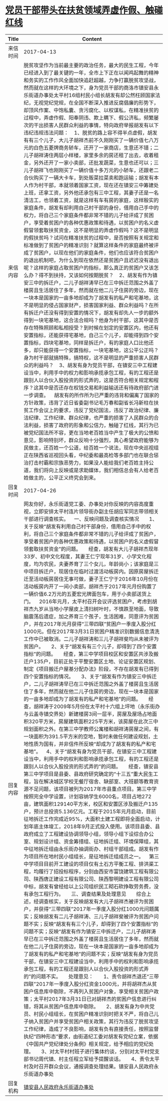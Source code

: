# <a href="http://www.shangluo.gov.cn/zmhd/ldxxxx.jsp?urltype=leadermail.LeaderMailContentUrl&wbtreeid=1112&leadermailid=4091">党员干部带头在扶贫领域弄虚作假、触碰红线</a>
|Title|Content|
|:---:|---|
|来信时间|2017-04-13|
|来信内容|脱贫攻坚作为当前最主要的政治任务，最大的民生工程，今年已经进入到了最关键的一年，全市上下正在以闻鸡起舞的精神和务实的工作作风全面加快追赶超越，力争打赢脱贫攻坚战，然而就在这样的大环境之下，身为党员干部的商洛市镇安县永乐街道办事处太平村16组村民小组长胡发有却公然枉顾国家法纪，无视党纪党规，在全国不断深入推进反腐倡廉的形势下，却顶风作案、中饱私囊、贪污腐化、以权谋私，在精准扶贫的过程中，弄虚作假、阳奉阴违、欺上瞒下、假公济私，频繁屡次的干出损害人民群众利益的事情，特向政府举报胡发有以下违纪违规违法问题：    1、脱贫的路上容不得半点虚假，胡发有有三个儿子，大儿子胡祥杰前不久刚刚买了一辆价值七八万元的白色五菱牌商务轿车，还开了一家商店，生意还不错；二儿子胡祥涛住两层小样楼，家里多余的房还租了出去，收着租金，另外还开了一家小卖部，还批发蔬菜，生意也还可以；三儿子胡祥飞也刚刚买了一辆价值十多万元的小轿车，还跟老二合伙购买了一辆大卡车，到处贩菜拉菜卖和跑运输；胡发有本人作为村干部，本就领着国家工资，现在还在镇安三中筹建处上班，还拿工资，另外他还承包有三中工程，其妻子还是一名清洁工，也领着工资，就是这样有车有房的家庭，这样殷实的家庭条件，胡发有却利用自己村干部的身份，借用自己手中的权力，将自己三个家庭条件都非常不错的儿子给评成了贫困户，享受着贫困户的各种优惠政策和待遇，以贫困户的名义虚假冒领套取扶贫资金，这不是明显的弄虚作假吗？这不是明显的假扶贫吗？试问在精准扶贫的过程中，是否按照有关规定和标准做到了贫困户的精准识别？就算这样条件的家庭最终被评成了贫困户，以现在他们的家庭条件，他们也应该符合贫困户的退出机制吧，为什么到现在依然还是贫困户且迟迟没有退出呢？这样的家庭占取贫困户的指标，那么真正的贫困户又该怎么办？得不到扶持，又该如何按期脱贫？    2、胡发有作为镇安三中的拆迁户，二儿子胡祥涛早已在三中拆迁范围之外盖了楼房且生活居住了多年，然而就在他二儿子住房的旁边，现在一块本是国家的一亩多地却成为了胡发有的私产和宅基地，这不是明显的侵占国家财产，损害国家利益、群众利益吗？在所有拆迁户还没有得到安置的情况下，胡发有却先人一步的额外得到一块宅基地，这合法合规吗？他身为村干部，这其中是否存在特殊照顾和私相授受？到时候在划定的安置区内，他还有安置指标，还能获得宅基地，自己三个儿子，却能得到四个安置指标，四块宅基地，同样是拆迁户，有的家庭人口比他还多，却只能获得一个安置指标，一块宅基地，这公平公正吗？身为村干部就搞特殊，搞特权，这不是明显的严重损害人民群众的利益吗？    3、胡发有身为党员干部，在镇安三中工程建设当中，利用手中的权力和影响承揽承包工程，有的工程还是跟别人以合伙入股投资的形式弄的，这是否符合相关规定和程序？这其中是否还存在权钱交易和利益输送还有待政府部门进一步调查。    胡发有的所作所为已严重的违背和偏离了国家的方针政策，违背了近日省委副书记毛万春和副省长冯新柱在扶贫工作会议上的要求，违反了党纪国法，违反了政治纪律、廉洁纪律、工作纪律、群众纪律，也严重的损害了人民群众的合法利益，损害了政府的形象和公信力，触碰了红线，其行为已被党纪国法所不容，更在当地老百姓当中产生了极大的公愤和意见，影响特别坏，群众反响十分强烈，真心希望政府能够为民做主，还百姓一个公道，给百姓一个说法，现在中央巡视组正在陕西省巡视回头看，中纪委和最高检等多部门也在联合惩治打击村霸和宗族恶势力，如果没人能给我们老百姓主持公道，我们将向上反映或是求助媒体，我们相信总会有人给老百姓做主的，公平正义终究会到来。|
|回复时间|2017-04-26|
|回复内容|网友你好，永乐街道党工委、办事处对你反映的内容高度重视，立即安排太平村连片领导街办副主任胡应军同志带领相关干部进行调查核实。    一、反映问题及调查核实情况　　1、关于反映“胡发有利用自己村干部身份，借用自己手中的权利，将自己三个家庭条件都非常不错的儿子给评成了贫困户，享受着贫困户的各种优惠政策和待遇，以贫困户的名义虚假冒领套取扶贫资金”的问题。　　经查，胡发有大儿子胡祥杰现年33岁、初中文化程度，其妻王仁宁现年31岁、小学文化程度，均为农民，夫妻养育了三个女儿，年龄尚小；该家庭是三中项目拆迁户，现居住在临时过渡活动板房内。因原房屋拆迁迁至活动板房居住无事可做，妻子王仁宁于2016年10月份在活动板房内开了一间小卖部，胡祥杰于2017年元月份购置了一辆价值6.2万元的五菱宏光牌面包车，用于小卖部送货上门。    2016年元月，太平村召开会议评选贫困户，考虑到胡祥杰九岁从当地小学屋皮上清扫树叶时，不慎跌至地面，导致脑震荡后遗症，加之养育三个孩子，生活困难，同意评为贫困户，并在2017年元月获得“三带四联”贫困户一季度入股分红1000元。但在2017年3月31日贫困户精准识别数据信息清洗工作中已被取消。二儿子胡祥涛和三儿子胡祥斐均从未被评为贫困户。　　2、关于“胡发有有三个儿子，却得到了四个安置指标”的问题。　　经查，第三中学项目校区和安置区共涉及搬迁户135户，目前正处于平整安置区土地、论证安置区规划、制定《项目搬迁户屋基分配办法》阶段，不存在胡发有已得到四个安置指标的情况。　　3、关于“胡发有作为镇安三中拆迁户，二儿子胡祥涛早已在三中拆迁范围之外盖了楼房且生活居住了多年，然而就在他二儿子住房的旁边，现在一块本是国家的一亩多地却成为了胡发有的私产和宅基地”的问题。　　经查，胡祥涛于2009年5月份在太平村十六组上坪地（永乐街办与云盖寺镇交界处）新建楼房3间一层半，房屋及屋场占地面积320平方米，房屋建筑面积225平方米，该房屋在此次三中规划面积之外。在第三中学教师公寓楼和胡祥涛房屋之间，有一块面积为391.5平方米的空地，暂时未做任何建设规划，土地性质为国有，并非信件所反映“却成为了胡发有的私产和宅基地”。    4、关于“胡发有身为党员干部，在镇安三中工程建设当中，利用手中的权利和影响承揽承包工程，有的工程还是跟别人以合伙入股投资的形式弄的”的问题。　　经查，镇安县第三中学项目是县委、县政府研究确定的“十三五”重大民生工程，旨在解决城区学校无餐厅宿舍、缺部室、大班额等教育资源不足问题，该项目被列为2017年市县重点项目。第三中学按照完全中学设置，计划容纳学生6000名，项目占地272亩，建筑面积129140平方米，校区和安置区涉及搬迁户135户，预计总投资5.136亿元。工程于2015年元月启动，目前征地拆迁工作完成近95%，大面积土建工程即将全面启动，计划年底主体竣工，2018年9月正式投入使用。该项目县委、县政府成立了工程建设协调领导小组，领导小组下设综合办公室、规划设计组、资金筹措组、征地拆迁组、环境保障组，其中征地拆迁组由永乐街办抽调街办、村组干部组成。胡发有作为项目所在地村民小组组长，是征地拆迁组成员之一。    第三中学项目目前开工建设的项目仅有土石方平衡工程、排洪渠工程，均履行了招投标程序，分别由西安市富饶建筑工程有限公司、陕西唐正建设工程有限公司、陕西黎明建设工程有限公司中标，胡发有曾经给以上公司组织民工砌石砍挣取劳务费，没有承包工程行为。　　三、调查结果及处理意见　　综合上述，经调查核实，关于反映胡发有大儿子胡祥杰被评为贫困户，并获得“三带四联”2017年一季度入股分红1000元问题属实；反映胡发有二儿子胡祥涛、三儿子胡祥斐被评为贫困户问题不实；反映“胡发有有三个儿子，却得到了四个安置指标”的问题不实；反映“胡发有作为镇安三中拆迁户，二儿子胡祥涛早已在三中拆迁范围之外盖了楼房且生活居住了多年，然而就在他二儿子住房的旁边，现在一块本是国家的一亩多地却成为了胡发有的私产和宅基地”的问题不实；反映“胡发有身为党员干部，在镇安三中工程建设当中，利用手中的权利和影响承揽承包工程，有的工程还是跟别人以合伙入股投资的形式弄的”的问题不实。　　处理意见：　　1、责令胡祥杰退还“三带四联”2017年一季度入股分红资金1000元，并将胡祥杰从贫困户信息库中剔除，不再列入贫困户对象，享受相关贫困户政策；太平村2017年3月31日已对胡祥杰的贫困户信息进行纠错，将其从贫困户信息库中剔除。　　2、胡发有身为中共党员、村民小组组长，在贫困户精准识别时把关不严，将自己儿子纳入贫困户并享受贫困户相关政策，其行为违反了脱贫攻坚工作纪律，造成了不良影响，胡发有负有直接责任，按照监督执纪“四种形态”要求，由街道纪工委对胡发有党纪立案，依据《中国共产党纪律处分条例》相关规定，给予相应的党纪处理。　　3、对太平村村班子进行集体约谈，分别对太平村党支部书记周代镇、村主任程立军给予提醒谈话。　　4、责令太平村及时召开群众会议，通报调查处理结果。镇安县人民政府永乐街道办事处|
|回复机构|<a href="../../categories/agencies/镇安县人民政府永乐街道办事处.md">镇安县人民政府永乐街道办事处</a>|